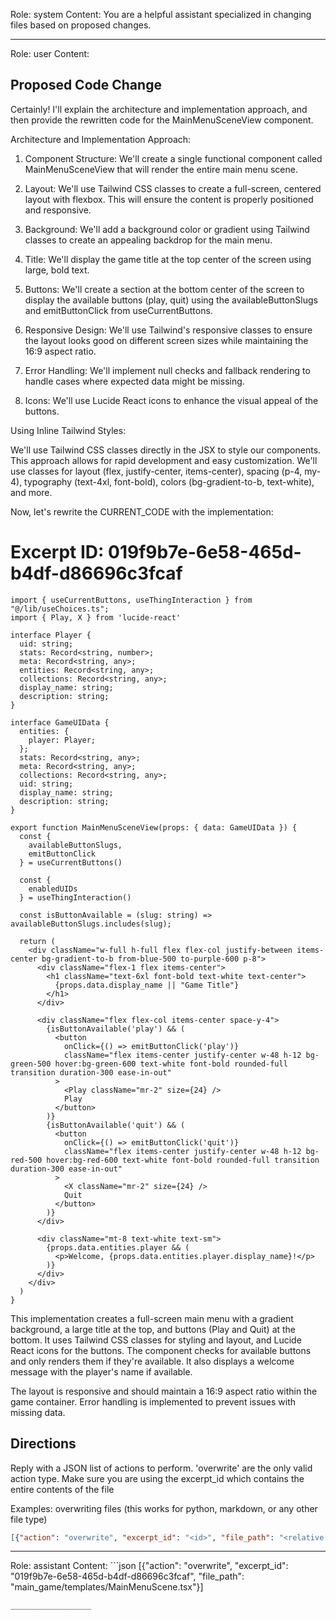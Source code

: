 Role: system
Content: You are a helpful assistant specialized in changing files based on proposed changes.
__________________
Role: user
Content: 
## Proposed Code Change
Certainly! I'll explain the architecture and implementation approach, and then provide the rewritten code for the MainMenuSceneView component.

Architecture and Implementation Approach:

1. Component Structure:
   We'll create a single functional component called MainMenuSceneView that will render the entire main menu scene.

2. Layout:
   We'll use Tailwind CSS classes to create a full-screen, centered layout with flexbox. This will ensure the content is properly positioned and responsive.

3. Background:
   We'll add a background color or gradient using Tailwind classes to create an appealing backdrop for the main menu.

4. Title:
   We'll display the game title at the top center of the screen using large, bold text.

5. Buttons:
   We'll create a section at the bottom center of the screen to display the available buttons (play, quit) using the availableButtonSlugs and emitButtonClick from useCurrentButtons.

6. Responsive Design:
   We'll use Tailwind's responsive classes to ensure the layout looks good on different screen sizes while maintaining the 16:9 aspect ratio.

7. Error Handling:
   We'll implement null checks and fallback rendering to handle cases where expected data might be missing.

8. Icons:
   We'll use Lucide React icons to enhance the visual appeal of the buttons.

Using Inline Tailwind Styles:

We'll use Tailwind CSS classes directly in the JSX to style our components. This approach allows for rapid development and easy customization. We'll use classes for layout (flex, justify-center, items-center), spacing (p-4, my-4), typography (text-4xl, font-bold), colors (bg-gradient-to-b, text-white), and more.

Now, let's rewrite the CURRENT_CODE with the implementation:

# Excerpt ID: 019f9b7e-6e58-465d-b4df-d86696c3fcaf
```tsx main_game/templates/MainMenuScene.tsx
import { useCurrentButtons, useThingInteraction } from "@/lib/useChoices.ts";
import { Play, X } from 'lucide-react'

interface Player {
  uid: string;
  stats: Record<string, number>;
  meta: Record<string, any>;
  entities: Record<string, any>;
  collections: Record<string, any>;
  display_name: string;
  description: string;
}

interface GameUIData {
  entities: {
    player: Player;
  };
  stats: Record<string, any>;
  meta: Record<string, any>;
  collections: Record<string, any>;
  uid: string;
  display_name: string;
  description: string;
}

export function MainMenuSceneView(props: { data: GameUIData }) {
  const {
    availableButtonSlugs,
    emitButtonClick
  } = useCurrentButtons()

  const {
    enabledUIDs
  } = useThingInteraction()

  const isButtonAvailable = (slug: string) => availableButtonSlugs.includes(slug);

  return (
    <div className="w-full h-full flex flex-col justify-between items-center bg-gradient-to-b from-blue-500 to-purple-600 p-8">
      <div className="flex-1 flex items-center">
        <h1 className="text-6xl font-bold text-white text-center">
          {props.data.display_name || "Game Title"}
        </h1>
      </div>

      <div className="flex flex-col items-center space-y-4">
        {isButtonAvailable('play') && (
          <button
            onClick={() => emitButtonClick('play')}
            className="flex items-center justify-center w-48 h-12 bg-green-500 hover:bg-green-600 text-white font-bold rounded-full transition duration-300 ease-in-out"
          >
            <Play className="mr-2" size={24} />
            Play
          </button>
        )}
        {isButtonAvailable('quit') && (
          <button
            onClick={() => emitButtonClick('quit')}
            className="flex items-center justify-center w-48 h-12 bg-red-500 hover:bg-red-600 text-white font-bold rounded-full transition duration-300 ease-in-out"
          >
            <X className="mr-2" size={24} />
            Quit
          </button>
        )}
      </div>

      <div className="mt-8 text-white text-sm">
        {props.data.entities.player && (
          <p>Welcome, {props.data.entities.player.display_name}!</p>
        )}
      </div>
    </div>
  )
}
```

This implementation creates a full-screen main menu with a gradient background, a large title at the top, and buttons (Play and Quit) at the bottom. It uses Tailwind CSS classes for styling and layout, and Lucide React icons for the buttons. The component checks for available buttons and only renders them if they're available. It also displays a welcome message with the player's name if available.

The layout is responsive and should maintain a 16:9 aspect ratio within the game container. Error handling is implemented to prevent issues with missing data.

## Directions
Reply with a JSON list of actions to perform. 'overwrite' are the only valid action type. 
Make sure you are using the excerpt_id which contains the entire contents of the file

Examples:
overwriting files (this works for python, markdown, or any other file type)
```json output_example1
[{"action": "overwrite", "excerpt_id": "<id>", "file_path": "<relative file path>"}]
```

__________________
Role: assistant
Content: ```json
[{"action": "overwrite", "excerpt_id": "019f9b7e-6e58-465d-b4df-d86696c3fcaf", "file_path": "main_game/templates/MainMenuScene.tsx"}]
```
__________________
